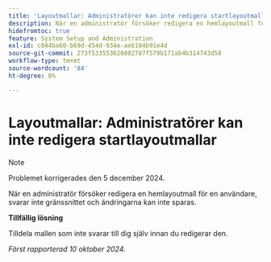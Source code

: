 ```yaml
---
title: 'Layoutmallar: Administratörer kan inte redigera startlayoutmallar'
description: När en administratör försöker redigera en hemlayoutmall för en användare, svarar inte gränssnittet och ändringarna kan inte sparas.
hidefromtoc: true
feature: System Setup and Administration
exl-id: c044ba60-b69d-454d-934e-aeb104b91e4d
source-git-commit: 273f533553626082787f579b171ab4b314743d58
workflow-type: tm+mt
source-wordcount: '84'
ht-degree: 0%

---
```


# Layoutmallar: Administratörer kan inte redigera startlayoutmallar

>[!NOTE]
>
>Problemet korrigerades den 5 december 2024.

När en administratör försöker redigera en hemlayoutmall för en användare, svarar inte gränssnittet och ändringarna kan inte sparas.

**Tillfällig lösning**

Tilldela mallen som inte svarar till dig själv innan du redigerar den.

_Först rapporterad 10 oktober 2024._

